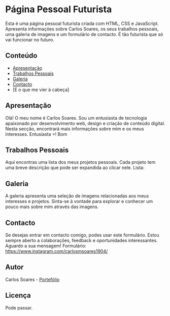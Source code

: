 # Página Pessoal Futurista

 Esta é uma página pessoal futurista criada com HTML, CSS e JavaScript. Apresenta informações sobre Carlos Soares, os seus trabalhos pessoais, uma galeria de imagens e um formulário de contacto.
 É tão futurista que só vai funcionar no futuro. 

## Conteúdo

- [Apresentação](#apresentação)
- [Trabalhos Pessoais](#trabalhos-pessoais)
- [Galeria](#galeria)
- [Contacto](#contacto)
- [E o que me vier à cabeça]

## Apresentação

Olá! O meu nome é Carlos Soares. Sou um entusiasta de tecnologia apaixonado por desenvolvimento web, design e criação de conteúdo digital. Nesta secção, encontrará mais informações sobre mim e os meus interesses.
Entusiasta =! Bom

## Trabalhos Pessoais

Aqui encontras uma lista dos meus projetos pessoais. Cada projeto tem uma breve descrição que pode ser expandida ao clicar nele.
Lista:

## Galeria

A galeria apresenta uma seleção de imagens relacionadas aos meus interesses e projetos. Sinta-se à vontade para explorar e conhecer um pouco mais sobre mim através das imagens.

## Contacto

Se desejas entrar em contacto comigo, podes usar este formulário. Estou sempre aberto a colaborações, feedback e oportunidades interessantes. Aguardo a sua mensagem!
Formulário: https://www.instagram.com/carlosmsoares1904/

## Autor

Carlos Soares - [Portefólio](https://imcsm.com)

## Licença

Pode passar.
